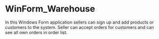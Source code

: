 # WinForm_Warehouse
In this Windows Form application sellers can sign up and add products or customers to the system. 
Seller can accept orders for customers and can see all own orders in order list.
